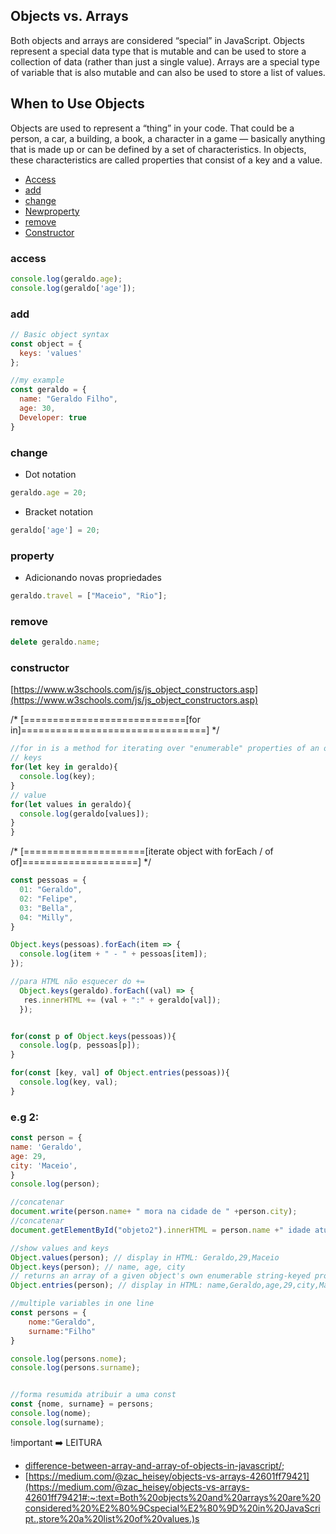 ## Objects vs. Arrays
Both objects and arrays are considered “special” in JavaScript. Objects represent a special data type that is mutable and can be used to store a collection of data (rather than just a single value). Arrays are a special type of variable that is also mutable and can also be used to store a list of values.

## When to Use Objects
Objects are used to represent a “thing” in your code. That could be a person, a car, a building, a book, a character in a game — basically anything that is made up or can be defined by a set of characteristics. In objects, these characteristics are called properties that consist of a key and a value.

- [Access](#access)
- [add](#add)
- [change](#change)
- [Newproperty](#property)
- [remove](#remove)
- [Constructor](#constructor)


### access
```js
console.log(geraldo.age);
console.log(geraldo['age']);
```
### add

```js
// Basic object syntax
const object = {
  keys: 'values'
};

//my example
const geraldo = {
  name: "Geraldo Filho",
  age: 30,
  Developer: true
}
```
### change

- Dot notation
```js
geraldo.age = 20;
```

- Bracket notation
```js
geraldo['age'] = 20;
```

### property

- Adicionando novas propriedades

```js
geraldo.travel = ["Maceio", "Rio"];
```

### remove

```js
delete geraldo.name;
```

### constructor
[https://www.w3schools.com/js/js_object_constructors.asp](https://www.w3schools.com/js/js_object_constructors.asp)


/* [============================[for in]================================] */

```js
//for in is a method for iterating over "enumerable" properties of an object.
// keys
for(let key in geraldo){
  console.log(key);
}
// value
for(let values in geraldo){
  console.log(geraldo[values]);
}
}
```
/* [=====================[iterate object with forEach / of of]====================] */
```js
const pessoas = {
  01: "Geraldo",
  02: "Felipe",
  03: "Bella",
  04: "Milly",
}

Object.keys(pessoas).forEach(item => {
  console.log(item + " - " + pessoas[item]);
});

//para HTML não esquecer do +=
  Object.keys(geraldo).forEach((val) => {
   res.innerHTML += (val + ":" + geraldo[val]);
  });


for(const p of Object.keys(pessoas)){
  console.log(p, pessoas[p]);
}

for(const [key, val] of Object.entries(pessoas)){
  console.log(key, val);
}

```

### e.g 2: 

```js
const person = {
name: 'Geraldo',
age: 29,
city: 'Maceio',
}
console.log(person);

//concatenar
document.write(person.name+ " mora na cidade de " +person.city);
//concatenar
document.getElementById("objeto2").innerHTML = person.name +" idade atual: "+person.age;

//show values and keys
Object.values(person); // display in HTML: Geraldo,29,Maceio
Object.keys(person); // name, age, city
// returns an array of a given object's own enumerable string-keyed property [key, value]
Object.entries(person); // display in HTML: name,Geraldo,age,29,city,Maceio

//multiple variables in one line
const persons = {
    nome:"Geraldo",
    surname:"Filho"
}

console.log(persons.nome);
console.log(persons.surname);


//forma resumida atribuir a uma const
const {nome, surname} = persons;
console.log(nome);
console.log(surname);

```

!important :arrow_right: LEITURA 

- [difference-between-array-and-array-of-objects-in-javascript/](https://www.geeksforgeeks.org/difference-between-array-and-array-of-objects-in-javascript/);
- [https://medium.com/@zac_heisey/objects-vs-arrays-42601ff79421](https://medium.com/@zac_heisey/objects-vs-arrays-42601ff79421#:~:text=Both%20objects%20and%20arrays%20are%20considered%20%E2%80%9Cspecial%E2%80%9D%20in%20JavaScript.,store%20a%20list%20of%20values.)s